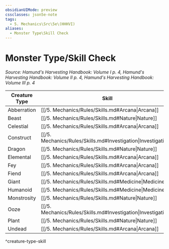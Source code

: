 ```yaml
---
obsidianUIMode: preview
cssclasses: json5e-note
tags:
  - 5. Mechanics\Src\5e\(HHHVI)
aliases:
  - Monster Type\Skill Check
---
```

# Monster Type/Skill Check
*Source: Hamund's Harvesting Handbook: Volume I p. 4, Hamund's Harvesting Handbook: Volume II p. 4, Hamund's Harvesting Handbook: Volume III p. 4* 

| Creature Type | Skill |
|---------------|-------|
| Abberration | [[/5. Mechanics/Rules/Skills.md#Arcana\|Arcana]] |
| Beast | [[/5. Mechanics/Rules/Skills.md#Nature\|Nature]] |
| Celestial | [[/5. Mechanics/Rules/Skills.md#Arcana\|Arcana]] |
| Construct | [[/5. Mechanics/Rules/Skills.md#Investigation\|Investigation]] |
| Dragon | [[/5. Mechanics/Rules/Skills.md#Nature\|Nature]] |
| Elemental | [[/5. Mechanics/Rules/Skills.md#Arcana\|Arcana]] |
| Fey | [[/5. Mechanics/Rules/Skills.md#Arcana\|Arcana]] |
| Fiend | [[/5. Mechanics/Rules/Skills.md#Arcana\|Arcana]] |
| Giant | [[/5. Mechanics/Rules/Skills.md#Medicine\|Medicine]] |
| Humanoid | [[/5. Mechanics/Rules/Skills.md#Medicine\|Medicine]] |
| Monstrosity | [[/5. Mechanics/Rules/Skills.md#Nature\|Nature]] |
| Ooze | [[/5. Mechanics/Rules/Skills.md#Investigation\|Investigation]] |
| Plant | [[/5. Mechanics/Rules/Skills.md#Nature\|Nature]] |
| Undead | [[/5. Mechanics/Rules/Skills.md#Arcana\|Arcana]] |
^creature-type-skill
